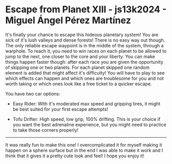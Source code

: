 # Escape from Planet XIII - js13k2024 - Miguel Ángel Pérez Martínez

It's finally your chance to escape this hideous planetary system! You are sick of it's lush valleys and dense forests! There is no easy way out though. The only reliable escape waypoint is in the middle of the system, through a warphole. To reach it, you need to win races on each planet to be allowed to jump to the next, one closer to the core and your liberty. You can make things happen faster though: after each race you are given the opportunity of skipping one or two planets. For each planet skipped one random element is added that might affect it's difficulty! You will have to play to see which effects can happen and which ones are troublesome for you and not worth taking or which ones look like a free ticket to a quicker escape.

You have two car options:
* Easy Rider: With it's moderated max speed and gripping tires, it might be best suited for your first escape attempts!

* Tofu Drifter: High speed, low grip, 100% drifting. This is your choice if you want the best adrenaline experience, but you might need to practice to take those corners properly!

---

It was really fun to make this one! I overcomplicated it for myself making it happen on a sphere surface but in the end I was able to make it work and I think that it gives it a pretty cute look and feel! I hope you enjoy it!

